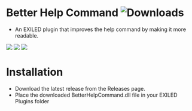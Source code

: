 ﻿# Better Help Command ![Downloads](https://img.shields.io/github/downloads/louis1706/BetterHelpCommand/total)
* An EXILED plugin that improves the help command by making it more readable.

![](https://i.imgur.com/ocLq3BI.png)
![](https://i.imgur.com/YLGunaS.png)
![](https://i.imgur.com/7Z62KJT.png)

# Installation
* Download the latest release from the Releases page.
* Place the downloaded BetterHelpCommand.dll file in your EXILED Plugins folder